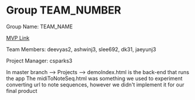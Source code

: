 # Group TEAM_NUMBER
Group Name: TEAM_NAME

[MVP Link](http://cs196.cs.illinois.edu)

Team Members: deevyas2, ashwinj3, slee692, dk31, jaeyunj3

Project Manager: csparks3

In master branch --> Projects --> demoIndex.html is the back-end that runs the app
The midiToNoteSeq.html was something we used to experiment converting url to note sequences, however we didn't implement it for our final product
